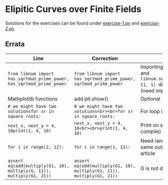 # Elipitic Curves over Finite Fields
Solutions for the exercises can be found under [exercise-1.py](./exercise-1.py) and [exercise-2.py](./exercise-2.py)
## Errata
| Line | Correction | Reason |
| ---- | ---- | ---- |
| ```from libnum import has_sqrtmod_prime_power, has_sqrtmod_prime_power``` | ```from libnum import has_sqrtmod_prime_power, sqrtmod_prime_power``` | Importing same function twice and ```libnum.sqrtmod_prime_power(5, 11, 1) ```didn't compile for me (need import) |
| Mathplotlib functions | add plt.show() | Optional |
| ```# we might have two solutionsfor sr in square_roots:``` | ```# we might have two solutions<br><br>for sr in square_roots:``` | For loop is inside comment |
| ```next_x, next_y = 4, 10print(1, 4, 10)``` | ```next_x, next_y = 4, 10<br><br>print(1, 4, 10)``` | Print on same line (doesn't compile) |
| ```for i in range(2, 12):``` | ```for i in range(1, 13):``` | Need range 1, 13 to get the same output as specified in the article |
| ```assert eq(add(multiply(G1, 10), multiply(G, 11)), multiply(G1, 21))``` | ```assert eq(add(multiply(G1, 10), multiply(G1, 11)), multiply(G1, 21))``` | G is not defined, should be G1 |
